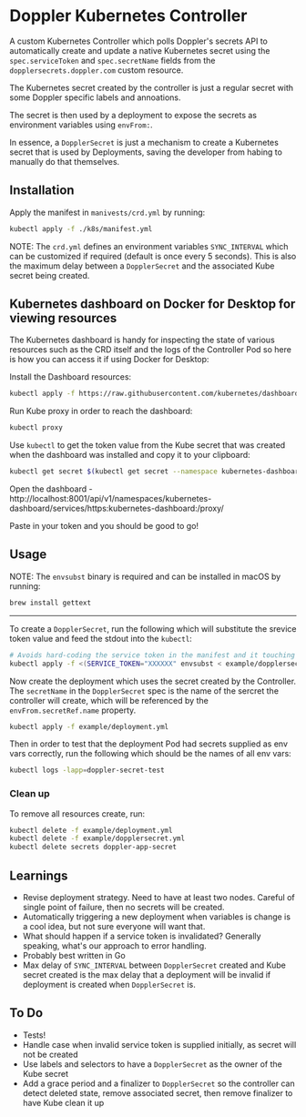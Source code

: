 # Doppler Kubernetes Controller

A custom Kubernetes Controller which polls Doppler's secrets API to automatically create and update a native Kubernetes secret using the `spec.serviceToken` and `spec.secretName` fields from the `dopplersecrets.doppler.com` custom resource.

The Kubernetes secret created by the controller is just a regular secret with some Doppler specific labels and annoations. 

The secret is then used by a deployment to expose the secrets as environment variables using `envFrom:`.

In essence, a `DopplerSecret` is just a mechanism to create a Kubernetes secret that is used by Deployments, saving the developer from habing to manually do that themselves.

## Installation

Apply the manifest in `manivests/crd.yml` by running:

```bash
kubectl apply -f ./k8s/manifest.yml
```

NOTE: The `crd.yml` defines an environment variables `SYNC_INTERVAL` which can be customized if required (default is once every 5 seconds). This is also the maximum delay between a `DopplerSecret` and the associated Kube secret being created.

## Kubernetes dashboard on Docker for Desktop for viewing resources

The Kubernetes dashboard is handy for inspecting the state of various resources such as the CRD itself and the logs of the Controller Pod so here is how you can access it if using Docker for Desktop:

Install the Dashboard resources:

```sh
kubectl apply -f https://raw.githubusercontent.com/kubernetes/dashboard/master/aio/deploy/recommended.yaml
```

Run Kube proxy in order to reach the dashboard:

```sh
kubectl proxy
```

Use `kubectl` to get the token value from the Kube secret that was created when the dashboard was installed and copy it to your clipboard:

```sh
kubectl get secret $(kubectl get secret --namespace kubernetes-dashboard | grep kubernetes-dashboard-token | awk '{print $1}') --namespace ${KUBE_DASHBOARD_NAMESPACE} --template={{.data.token}} | base64 -D | pbcopy
```

Open the dashboard - http://localhost:8001/api/v1/namespaces/kubernetes-dashboard/services/https:kubernetes-dashboard:/proxy/

Paste in your token and you should be good to go!

## Usage

NOTE: The `envsubst` binary is required and can be installed in macOS by running:

```sh
brew install gettext
```

---

To create a `DopplerSecret`, run the following which will substitute the srevice token value and feed the stdout into the `kubectl`:

```sh
# Avoids hard-coding the service token in the manifest and it touching the file system
kubectl apply -f <(SERVICE_TOKEN="XXXXXX" envsubst < example/dopplersecret.yml)
```

Now create the deployment which uses the secret created by the Controller. The `secretName` in the `DopplerSecret` spec is the name of the sercret the controller will create, which will be referenced by the `envFrom.secretRef.name` property.

```sh
kubectl apply -f example/deployment.yml
```

Then in order to test that the deployment Pod had secrets supplied as env vars correctly, run the following which should be the names of all env vars:

```sh
kubectl logs -lapp=doppler-secret-test
```

### Clean up

To remove all resources create, run:

```sh
kubectl delete -f example/deployment.yml
kubectl delete -f example/dopplersecret.yml
kubectl delete secrets doppler-app-secret
```

## Learnings

- Revise deployment strategy. Need to have at least two nodes. Careful of single point of failure, then no secrets will be created.
- Automatically triggering a new deployment when variables is change is a cool idea, but not sure everyone will want that.
- What should happen if a service token is invalidated? Generally speaking, what's our approach to error handling.
- Probably best written in Go
- Max delay of `SYNC_INTERVAL` between `DopplerSecret` created and Kube secret created is the max delay that a deployment will be invalid if deployment is created when `DopplerSecret` is.

## To Do

- Tests!
- Handle case when invalid service token is supplied initially, as secret will not be created
- Use labels and selectors to have a `DopplerSecret` as the owner of the Kube secret
- Add a grace period and a finalizer to `DopplerSecret` so the controller can detect deleted state, remove associated secret, then remove finalizer to have Kube clean it up
